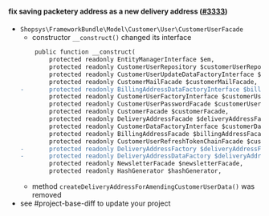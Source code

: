 #### fix saving packetery address as a new delivery address ([#3333](https://github.com/shopsys/shopsys/pull/3333))

-   `Shopsys\FrameworkBundle\Model\Customer\User\CustomerUserFacade`
    -   constructor `__construct()` changed its interface
    ```diff
        public function __construct(
            protected readonly EntityManagerInterface $em,
            protected readonly CustomerUserRepository $customerUserRepository,
            protected readonly CustomerUserUpdateDataFactoryInterface $customerUserUpdateDataFactory,
            protected readonly CustomerMailFacade $customerMailFacade,
    -       protected readonly BillingAddressDataFactoryInterface $billingAddressDataFactory,
            protected readonly CustomerUserFactoryInterface $customerUserFactory,
            protected readonly CustomerUserPasswordFacade $customerUserPasswordFacade,
            protected readonly CustomerFacade $customerFacade,
            protected readonly DeliveryAddressFacade $deliveryAddressFacade,
            protected readonly CustomerDataFactoryInterface $customerDataFactory,
            protected readonly BillingAddressFacade $billingAddressFacade,
            protected readonly CustomerUserRefreshTokenChainFacade $customerUserRefreshTokenChainFacade,
    -       protected readonly DeliveryAddressFactory $deliveryAddressFactory,
    -       protected readonly DeliveryAddressDataFactory $deliveryAddressDataFactory,
            protected readonly NewsletterFacade $newsletterFacade,
            protected readonly HashGenerator $hashGenerator,
    ```
    -   method `createDeliveryAddressForAmendingCustomerUserData()` was removed
-   see #project-base-diff to update your project
